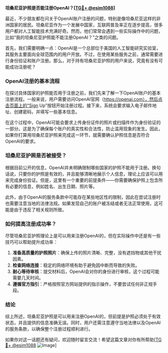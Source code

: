 **坦桑尼亚护照是否能注册OpenAI？[[TG💪+ @esim1088](https://t.me/s/esim1088)]**

最近，不少朋友都在问关于OpenAI账户注册的问题，特别是像坦桑尼亚这样的非洲国家的居民。坦桑尼亚作为一个发展中国家，互联网普及率正在逐步提高，很多用户都对人工智能技术充满好奇。然而，他们常常会遇到一些实际操作中的问题，比如“我的坦桑尼亚护照能不能注册OpenAI？”之类的问题。

首先，我们需要明确一点：OpenAI是一个总部位于美国的人工智能研究实验室，其服务主要面向全球范围内的用户开放。不过，在使用某些服务之前，通常需要进行身份验证和账户注册。那么，对于持有坦桑尼亚护照的用户来说，究竟有没有可能成功注册呢？

### OpenAI注册的基本流程

在探讨具体国家的护照能否用于注册之前，我们先来了解一下OpenAI账户的基本注册流程。一般来说，用户需要访问OpenAI官网（https://openai.com），然后点击页面上的“Sign Up”按钮开始注册过程。接下来，系统会要求输入电子邮件地址、创建密码，并填写一些基本信息。

在这个过程中，OpenAI可能会要求上传身份证件的照片或扫描件作为身份验证的一部分。这是为了确保每个账户的真实性和合法性，防止滥用现象的发生。因此，如果你打算用坦桑尼亚护照来完成这一环节，就需要确认护照信息是否符合OpenAI的要求。

### 坦桑尼亚护照是否被接受？

根据目前公开的信息，OpenAI并未明确限制哪些国家的护照不能用于注册。换句话说，只要你的护照是有效的，并且能够清晰地展示个人信息，理论上应该可以用来完成身份验证。但是，这里有一个重要的前提条件——你需要确保护照上包含所有必要的信息，例如姓名、出生日期、照片等。

此外，由于OpenAI的服务条款中可能存在某些地区性的限制，因此在尝试注册时也需要注意当地的法律法规。如果发现自己的账户被冻结或者无法正常使用，这可能是由于违反了相关规则所致。

### 如何提高注册成功率？

尽管坦桑尼亚护照理论上是可以用来注册OpenAI的，但在实际操作中还是有一些技巧可以帮助提升成功率：

1. **准备高质量的护照照片**：确保上传的照片清晰、完整，没有遮挡物或其他干扰因素。
2. **检查网络连接**：稳定的网络环境有助于避免因中断而导致的失败。
3. **耐心等待审核**：提交材料后，OpenAI会对你的身份进行审核，这个过程可能需要几天时间。
4. **遵循官方指引**：严格按照官方网站提供的指示操作，不要尝试任何非正规手段。

### 结论

综上所述，坦桑尼亚护照是可以用来注册OpenAI的，但前提是护照必须处于有效状态，并且提供的信息准确无误。同时，用户还需注意遵守当地法律以及OpenAI的服务条款，以确保整个注册过程顺利进行。

如果你对这一话题还有疑问，欢迎随时留言交流！希望这篇文章对你有所帮助[[TG💪+ @esim1088](https://t.me/s/esim1088) ![Image](https://i.postimg.cc/4NQfJmqS/Snipaste-2025-05-13-00-14-12.png)]